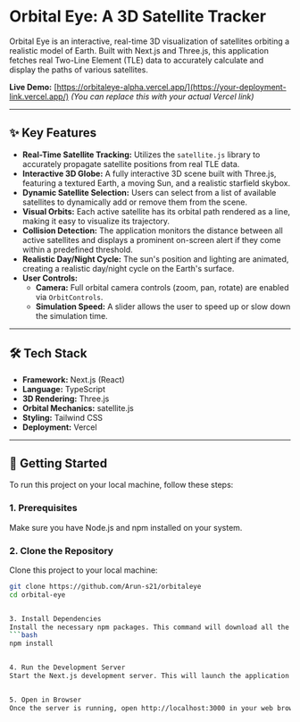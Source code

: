 # Orbital Eye: A 3D Satellite Tracker



Orbital Eye is an interactive, real-time 3D visualization of satellites orbiting a realistic model of Earth. Built with Next.js and Three.js, this application fetches real Two-Line Element (TLE) data to accurately calculate and display the paths of various satellites.

**Live Demo:** [https://orbitaleye-alpha.vercel.app/](https://your-deployment-link.vercel.app/) _(You can replace this with your actual Vercel link)_

---

## ✨ Key Features

* **Real-Time Satellite Tracking:** Utilizes the `satellite.js` library to accurately propagate satellite positions from real TLE data.
* **Interactive 3D Globe:** A fully interactive 3D scene built with Three.js, featuring a textured Earth, a moving Sun, and a realistic starfield skybox.
* **Dynamic Satellite Selection:** Users can select from a list of available satellites to dynamically add or remove them from the scene.
* **Visual Orbits:** Each active satellite has its orbital path rendered as a line, making it easy to visualize its trajectory.
* **Collision Detection:** The application monitors the distance between all active satellites and displays a prominent on-screen alert if they come within a predefined threshold.
* **Realistic Day/Night Cycle:** The sun's position and lighting are animated, creating a realistic day/night cycle on the Earth's surface.
* **User Controls:**
    * **Camera:** Full orbital camera controls (zoom, pan, rotate) are enabled via `OrbitControls`.
    * **Simulation Speed:** A slider allows the user to speed up or slow down the simulation time.

---

## 🛠️ Tech Stack

* **Framework:** Next.js (React)
* **Language:** TypeScript
* **3D Rendering:** Three.js
* **Orbital Mechanics:** satellite.js
* **Styling:** Tailwind CSS
* **Deployment:** Vercel

---

## 🚀 Getting Started

To run this project on your local machine, follow these steps:

### 1. Prerequisites

Make sure you have  Node.js and npm installed on your system.

### 2. Clone the Repository

Clone this project to your local machine:
```bash
git clone https://github.com/Arun-s21/orbitaleye
cd orbital-eye


3. Install Dependencies
Install the necessary npm packages. This command will download all the required libraries listed in the package.json file, such as React, Three.js, and Next.js.
```bash
npm install


4. Run the Development Server
Start the Next.js development server. This will launch the application on your local machine with hot-reloading enabled, meaning any changes you save to the code will be reflected instantly in the browser.


5. Open in Browser
Once the server is running, open http://localhost:3000 in your web browser to see the application running.